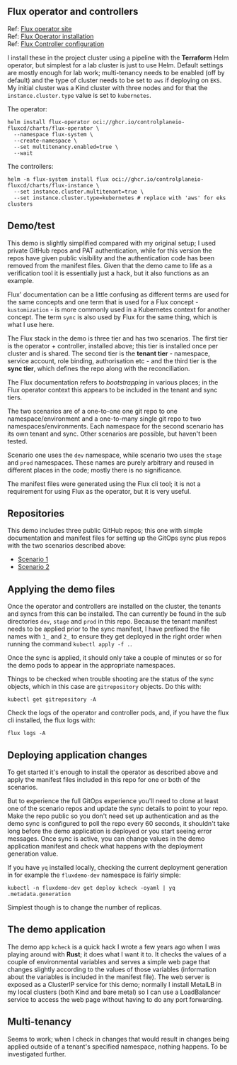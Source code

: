 ## Flux operator and controllers

Ref: [Flux operator site](https://fluxcd.control-plane.io/operator/)    
Ref: [Flux Operator installation](https://fluxcd.control-plane.io/operator/install/)    
Ref: [Flux Controller configuration](https://fluxcd.control-plane.io/operator/flux-config/)    

I install these in the project cluster using a pipeline with the **Terraform** Helm operator, but simplest for a lab cluster is just to use Helm. Default settings are mostly enough for lab work; multi-tenancy needs to be enabled (off by default) and the type of cluster needs to be set to `aws` if deploying on `EKS`. My initial cluster was a Kind cluster with three nodes and for that the  `instance.cluster.type` value is set to `kubernetes`.

The operator:
```
helm install flux-operator oci://ghcr.io/controlplaneio-fluxcd/charts/flux-operator \
  --namespace flux-system \
  --create-namespace \
  --set multitenancy.enabled=true \
  --wait
```

The controllers:
```
helm -n flux-system install flux oci://ghcr.io/controlplaneio-fluxcd/charts/flux-instance \
  --set instance.cluster.multitenant=true \
  --set instance.cluster.type=kubernetes # replace with 'aws' for eks clusters
```

## Demo/test

This demo is slightly simplified compared with my original setup; I used private GitHub repos and PAT authentication, while for this version the repos have given public visibility and the authentication code has been removed from the manifest files. Given that the demo came to life as a verification tool it is essentially just a hack, but it also functions as an example.

Flux' documentation can be a little confusing as different terms are used for the same concepts and one term that is used for a Flux concept - `kustomization` - is more commonly used in a Kubernetes context for another concept. The term `sync` is also used by Flux for the same thing, which is what I use here.

The Flux stack in the demo is three tier and has two scenarios. The first tier is the operator + controller, installed above; this tier is installed once per cluster and is shared. The second tier is the **tenant tier** - namespace, service account, role binding, authorisation etc - and the third tier is the **sync tier**, which defines the repo along with the reconciliation.

The Flux documentation refers to *bootstrapping* in various places; in the Flux operator context this appears to be included in the tenant and sync tiers.

The two scenarios are of a one-to-one one git repo to one namespace/environment and a one-to-many single git repo to two namespaces/environments. Each namespace for the second scenario has its own tenant and sync. Other scenarios are possible, but haven't been tested.

Scenario one uses the `dev` namespace, while scenario two uses the `stage` and `prod` namespaces. These names are purely arbitrary and reused in different places in the code; mostly there is no significance.

The manifest files were generated using the Flux cli tool; it is not a requirement for using Flux as the operator, but it is very useful.

## Repositories
This demo includes three public GitHub repos; this one with simple documentation and manifest files for setting up the GitOps sync plus repos with the two scenarios described above:

- [Scenario 1](https://github.com/wolcn/flux-dev)
- [Scenario 2](https://github.com/wolcn/flux-stage-prod)

## Applying the demo files

Once the operator and controllers are installed on the cluster, the tenants and syncs from this can be installed. The can currently be found in the sub directories `dev`, `stage` and `prod` in this repo. Because the tenant manifest needs to be applied prior to the sync manifest, I have prefixed the file names with `1_` and `2_` to ensure they get deployed in the right order when running the command `kubectl apply -f .`.

Once the sync is applied, it should only take a couple of minutes or so for the demo pods to appear in the appropriate namespaces.

Things to be checked when trouble shooting are the status of the sync objects, which in this case are `gitrepository` objects. Do this with:
```
kubectl get gitrepository -A
```
Check the logs of the operator and controller pods, and, if you have the flux cli installed, the flux logs with:
```
flux logs -A
```

## Deploying application changes

To get started it's enough to install the operator as described above and apply the manifest files included in this repo for one or both of the scenarios. 

But to experience the full GitOps experience you'll need to clone at least one of the scenario repos and update the sync details to point to your repo. Make the repo public so you don't need set up authentication and as the demo sync is configured to poll the repo every 60 seconds, it shouldn't take long before the demo application is deployed or you start seeing error messages. Once sync is active, you can change values in the demo application manifest and check what happens with the deployment generation value.

If you have `yq` installed locally, checking the current deployment generation in for example the `fluxdemo-dev` namespace is fairly simple:
```
kubectl -n fluxdemo-dev get deploy kcheck -oyaml | yq .metadata.generation
```

Simplest though is to change the number of replicas.

## The demo application

The demo app `kcheck` is a quick hack I wrote a few years ago when I was playing around with **Rust**; it does what I want it to. It checks the values of a couple of environmental variables and serves a simple web page that changes slightly according to the values of those variables (information about the variables is included in the manifest file). The web server is exposed as a ClusterIP service for this demo; normally I install MetalLB in my local clusters (both Kind and bare metal) so I can use a LoadBalancer service to access the web page without having to do any port forwarding.


## Multi-tenancy

Seems to work; when I check in changes that would result in changes being applied outside of a tenant's specified namespace, nothing happens. To be investigated further.




 



